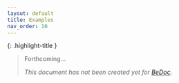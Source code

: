```yaml
---
layout: default
title: Examples
nav_order: 10
---
```


{: .highlight-title }
> Forthcoming...
>
> _This document has not been created yet for [BeDoc](/)_.
